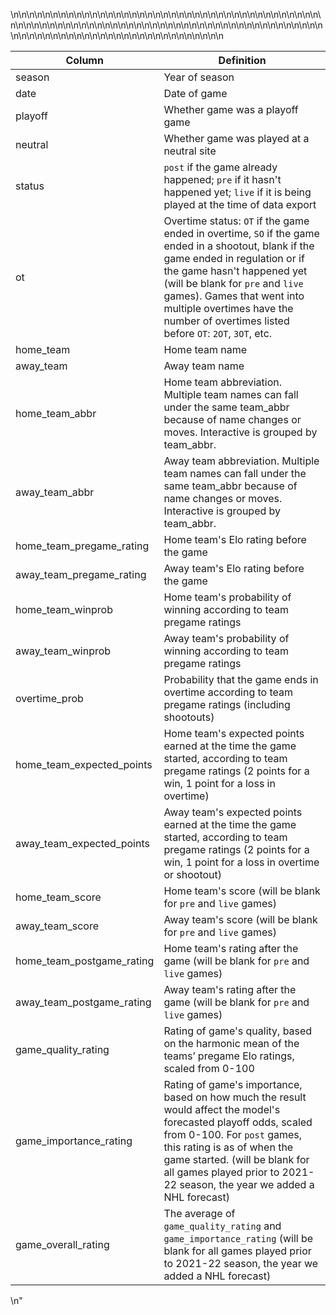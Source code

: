</p>\n<table>\n<thead>\n<tr>\n<th>Column</th>\n<th>Definition</th>\n</tr>\n</thead>\n<tbody>\n<tr>\n<td>season</td>\n<td>Year of season</td>\n</tr>\n<tr>\n<td>date</td>\n<td>Date of game</td>\n</tr>\n<tr>\n<td>playoff</td>\n<td>Whether game was a playoff game</td>\n</tr>\n<tr>\n<td>neutral</td>\n<td>Whether game was played at a neutral site</td>\n</tr>\n<tr>\n<td>status</td>\n<td><code>post</code> if the game already happened; <code>pre</code> if it hasn't happened yet; <code>live</code> if it is being played at the time of data export</td>\n</tr>\n<tr>\n<td>ot</td>\n<td>Overtime status: <code>OT</code> if the game ended in overtime, <code>SO</code> if the game ended in a shootout, blank if the game ended in regulation or if the game hasn't happened yet (will be blank for <code>pre</code> and <code>live</code> games). Games that went into multiple overtimes have the number of overtimes listed before <code>OT</code>: <code>2OT</code>, <code>3OT</code>, etc.</td>\n</tr>\n<tr>\n<td>home_team</td>\n<td>Home team name</td>\n</tr>\n<tr>\n<td>away_team</td>\n<td>Away team name</td>\n</tr>\n<tr>\n<td>home_team_abbr</td>\n<td>Home team abbreviation. Multiple team names can fall under the same team_abbr because of name changes or moves. Interactive is grouped by team_abbr.</td>\n</tr>\n<tr>\n<td>away_team_abbr</td>\n<td>Away team abbreviation. Multiple team names can fall under the same team_abbr because of name changes or moves. Interactive is grouped by team_abbr.</td>\n</tr>\n<tr>\n<td>home_team_pregame_rating</td>\n<td>Home team's Elo rating before the game</td>\n</tr>\n<tr>\n<td>away_team_pregame_rating</td>\n<td>Away team's Elo rating before the game</td>\n</tr>\n<tr>\n<td>home_team_winprob</td>\n<td>Home team's probability of winning according to team pregame ratings</td>\n</tr>\n<tr>\n<td>away_team_winprob</td>\n<td>Away team's probability of winning according to team pregame ratings</td>\n</tr>\n<tr>\n<td>overtime_prob</td>\n<td>Probability that the game ends in overtime according to team pregame ratings (including shootouts)</td>\n</tr>\n<tr>\n<td>home_team_expected_points</td>\n<td>Home team's expected points earned at the time the game started, according to team pregame ratings (2 points for a win, 1 point for a loss in overtime)</td>\n</tr>\n<tr>\n<td>away_team_expected_points</td>\n<td>Away team's expected points earned at the time the game started, according to team pregame ratings (2 points for a win, 1 point for a loss in overtime or shootout)</td>\n</tr>\n<tr>\n<td>home_team_score</td>\n<td>Home team's score (will be blank for <code>pre</code> and <code>live</code> games)</td>\n</tr>\n<tr>\n<td>away_team_score</td>\n<td>Away team's score (will be blank for <code>pre</code> and <code>live</code> games)</td>\n</tr>\n<tr>\n<td>home_team_postgame_rating</td>\n<td>Home team's rating after the game (will be blank for <code>pre</code> and <code>live</code> games)</td>\n</tr>\n<tr>\n<td>away_team_postgame_rating</td>\n<td>Away team's rating after the game (will be blank for <code>pre</code> and <code>live</code> games)</td>\n</tr>\n<tr>\n<td>game_quality_rating</td>\n<td>Rating of game's quality, based on the harmonic mean of the teams’ pregame Elo ratings, scaled from 0-100</td>\n</tr>\n<tr>\n<td>game_importance_rating</td>\n<td>Rating of game's importance, based on how much the result would affect the model's forecasted playoff odds, scaled from 0-100. For <code>post</code> games, this rating is as of when the game started. (will be blank for all games played prior to 2021-22 season, the year we added a NHL forecast)</td>\n</tr>\n<tr>\n<td>game_overall_rating</td>\n<td>The average of <code>game_quality_rating</code> and <code>game_importance_rating</code> (will be blank for all games played prior to 2021-22 season, the year we added a NHL forecast)</td>\n</tr>\n</tbody>\n</table>\n</article>"
